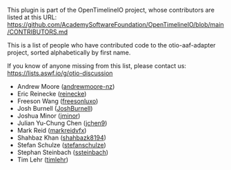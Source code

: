 This plugin is part of the OpenTimelineIO project, whose contributors are
listed at this URL:
https://github.com/AcademySoftwareFoundation/OpenTimelineIO/blob/main/CONTRIBUTORS.md

This is a list of people who have contributed code to the
otio-aaf-adapter project, sorted alphabetically by first name.

If you know of anyone missing from this list, please contact us:
https://lists.aswf.io/g/otio-discussion

* Andrew Moore ([andrewmoore-nz](https://github.com/andrewmoore-nz))
* Eric Reinecke ([reinecke](https://github.com/reinecke))
* Freeson Wang ([freesonluxo](https://github.com/freesonluxo))
* Josh Burnell ([JoshBurnell](https://github.com/JoshBurnell))
* Joshua Minor ([jminor](https://github.com/jminor))
* Julian Yu-Chung Chen ([jchen9](https://github.com/jchen9))
* Mark Reid ([markreidvfx](https://github.com/markreidvfx))
* Shahbaz Khan ([shahbazk8194](https://github.com/shahbazk8194))
* Stefan Schulze ([stefanschulze](https://github.com/stefanschulze))
* Stephan Steinbach ([ssteinbach](https://github.com/ssteinbach))
* Tim Lehr ([timlehr](https://github.com/timlehr))